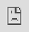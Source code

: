 ```yaml
---
layout: post
date:   2019-05-03
image: "/puerto_rico_now/images/recovery/conflict-resolution-thumbnail.png"
title:  "Conflict Resolution through Mapping"
author: "Ashley Louie & Gloria Serra Coch"
---
```

![Agency Through Mapping](/puerto_rico_now/images/recovery/decision-model-diagram.png)

#### **Puerto Rico Today**
**Debt and Disaster**
Following the aftermath of Hurricane Maria in September 2017, Puerto Rico’s electrical grid failed, water systems were inoperable, debris from landslides blocked roads, cellular sites were knocked out, and households were damaged, among the numerous other challenges.[1] This natural disaster put Puerto Rico in the spotlight for relief, but the U.S. Territory had already been struggling with a financial crisis as a consequence of its colonial history and limited sovereignty. Home to 3.5 million residents and homeland to 5 million in the diaspora, Puerto Rico surpassed a point of bankruptcy in 2015, accumulating $72 billion in debt, more than its Gross National product (GNP).[2] The outstanding debt burden had already burdened Puerto Rico from providing adequate services to its people, with the closure of over 150 schools, increased taxes, laying off public workers, shortage of medical specialists, and increasing emigration, unemployment, and food insecurity.[3] Although FEMA plans to provide $2.36 billion dollars in assistance to survivors on the island,[4] much of this relief aid is focused on restoring Puerto Rico to the already vulnerable state it was in prior to the hurricane. The aid of post-hurricane recovery resources presents an optimistic opportunity to invest in the future of Puerto Rico.

**Taking the Matter into Their Own Hands**
As disaster funds for Puerto Rico are allocated, how and where funds are distributed reflect the political priorities of those in power. Through its history of colonization, there is wide distrust of the government authorities to appropriately distribute the funds to Puerto Rican communities appropriately. In March 2019, the U.S. Department of Housing and Urban Development announced that they are auditing the funds that were granted to Puerto Rico for hurricane recovery,[5] and a local resident noted that “getting access to information here has always been a struggle.”[6] With the island’s deep history of resistance to colonization and paranoia of the government, Puerto Ricans have developed a great capacity to locally organize to advocate for their own needs.[7] If Puerto Ricans can provide a rational argument that spatializes the needs and priorities of their communities and speaks the language of planners, they can proactively advocate for where relief funds should be allocated. We propose the decision model to be used as a tool for communities to gain agency in mapping their priorities for improvements.

#### **A Tool for Advocacy**
**What are Decision Models?**
In typical planning methodologies, decision models or Multicriteria Decision Analysis (MCDA) are “tools to augment, enable, or automate the decision-making process... where decision making is complex and/or requires several forms of input information.”[8] In a situation like Puerto Rico, with serious infrastructural damage to infrastructure from Hurricane Maria and many services cut due to austerity, a variety of factors will contribute to a decision making process on where to allocate recovery funds. When place-based decisions are the focus of the analysis, Geographic Information Systems (GIS) enable the evaluation of spatial relationships between layers of information, in which priorities can be weighted to influence a variety of outcomes. By using a decision model, multiple layers of information can help inform a strategy on where to prioritize investment for envisioning future scenarios in Puerto Rico. 

The use and implementation of decision models tend to have underlying assumptions, such as their capacity of ensuring consistency and fairness in a process where  “all stakeholders and values weight in toward making the best decisions, and applying them to the right places” and the idea that “the best decisions are based on solid, scientific data rather than emotions or politics.” Because this methodology relies on mathematics, it implies that the process and data are “all we need for objectivity and objectivity may be all we need for fairness” (Meisterlin and Newman).

<p class="text">However, this poses the question:
**The best decisions for whom?**</p>

Despite the logical method, data is biased and weighted priorities can favor different outcomes. Decision models should not be understood as objective stand-alone tools, but as a system to weigh the priorities of stakeholders. The potential to represent different values can assist collaborative negotiation and consensus building processes, “where multiple communities with differing priorities must negotiate political (planning) processes for public decision making, data-driven decision support tools have been used to help visualize and describe alternative scenarios and outcomes.” (Meisterlin)

<!-- ![Decision Model](/puerto_rico_now/images/recovery/DecisionModel.jpg) -->

If we can teach community leaders how to read into the assumptions of maps created through MCDA and use the tool to promote their own values, we can equip them with the knowledge and tools to defend their own priorities. Our goal is to empower communities to use the decision model as a participatory tool for advocacy and negotiation.

**Decision Mapping for Puerto Ricans**
This project is an empowering data and mapping literacy initiative to offer a new tool to a community that is ready to use it to push for their own needs with two main objectives. Firstly, decision based maps can be used to *document community values* by spatially recording information about Puerto Rican priorities in a map to imagine a future for the island. Secondly, these maps can be used as an *advocacy tool for local leaders to communicate the needs of their communities* within the language of planning ‘experts’ to rationally stake a claim for areas that should be prioritized for improvements.

<p class="text">**Balancing Values**</p>
<p class="text">We pose the decision model methodology with the following objectives:</p>
  1. All Puerto Ricans have the right to live in a community with access to adequate resources and basic services.
  2. All communities should be restored and resilient to future disaster risks.
  3. Recovery investment should be allocated to provide resources to strengthen the economy.

#### **Conflicting Interests**
In order to demonstrate potentially conflicting stakeholder values, which can conclude in different visions for the future of Puerto Rico, we’ve created three fictional characters based on the narratives of perspectives and experiences that Puerto Ricans can relate to. Although fictional and exaggerated, the characterization of stakeholders is useful to illustrate how differences in priorities affect the final decision output.

#### **Local Residents**

<p class="img-left"><img src="/puerto_rico_now/images/recovery/CommunityLeader_layers.jpg" alt="Community Leader Data Layers Mapped"></p>

<p class="text-right">Data Layers Mapped:</p>
<ul class="list-right">
  <li>Population density</li>
  <li>Community services</li>
  <li>Health services</li>
  <li>Education services</li>
</ul>

<p class="text">Representative Group: **grassroots community local leader**</p>

<p class="text">Priorities: **long-term well-being of the community**</p>
<ul class="list">
  <li>Prioritize underserved communities</li>
  <li>Long-term community resilience</li>
  <li>Access to infrastructure services</li>
  <li>Build robust economy</li>
</ul>

Valeria used to teach at José Meléndez Ayala school, in Boquillas, but after its closure, she had to relocate. However, she feels lucky because she still has a job, not like most of her former colleagues. Her daughter, Tania, and her have to wake up very early every morning because the new school is much further. The classes are overcrowded and there are rats in the cafe but they are lucky because Tania is still able to go to school and they have a salary to support them. Valeria spends the day working at the school and the night in community meetings, where she works with other people in the village to find ways to provide what the government won’t and the community still needs. Her days are long and she often things about quitting, the badly paid job at the school or the fight, but she knows that both the kids, her extended family and the community need her.

<p class="text">Testimonials:</p>
- *“This is a moment of opportunity, even if we are the most hurt by the hurricane we can use this to change long term issues that have been affecting Puerto Rico before this” 
- “We want to ensure access to underserved priorities”
- “Our concerns are longer term than the hurricane, we want to address the debt crisis and how it has affected the public services for the community”
- “Tania Ginés was fighting for 10 months to avoid the closure of her daughter’s public school. In the end, she lost the battle. Now, the children need to go to a further school, where there are more than 40 students per class, rats in the cafeteria, no therapists for special education children” ”
- Tania: “It is like I say, I mean, I didn’t borrow, my children did not borrow!”* [9]

<div class="iframe-full"><iframe src="https://ashsicle.github.io/conflict_resolution/local_residents.html" style="position:absolute;top:0;left:0;width:100%;height:100%;" frameborder="0"></iframe></div>

<p class="text">**Data Sources**</p>

<ol class="text-ref">
  <li>US Census Bureau. "Annual Population Estimates for Puerto Rico and its municipalities," <a href="https://indicadores.pr/dataset/estimados-anuales-poblacionales">[vector]</a>. April 2018.</li>
  <li>Humanitarian Data Exchange via OpenStreetMap. "HOTOSM Puerto Rico Buildings," <a href="https://data.humdata.org/dataset/hotosm_pri_buildings">[vector]</a>. Nov 2018.</li>
  <li>Humanitarian Data Exchange via OpenStreetMap. "HOTOSM Puerto Rico Points of Interest," <a href="https://data.humdata.org/dataset/hotosm_pri_points_of_interest">[vector]</a>. Nov 2018.</li>
</ol>

#### **Recovery & Resilience**

<p class="img-left"><img src="/puerto_rico_now/images/recovery/RecoveryResilience_layers.jpg" alt="Recovery & Resilience Data Layers Mapped" width="300" float="right"></p>

<p class="text-right">Data Layers Mapped:</p>
<ul class="list-right">
  <li>Population density</li>
  <li>Days without power</li>
  <li>Flood risk zones</li>
  <li>Hurricane Maria damage</li>
</ul>

<p class="text">Representative Group: **middle class from Puerto Rico; some have emigrated to the mainland but still have close ties to the island.**</p>

<p class="text">Priorities: **recovery and resilience**</p>
<ul class="list">
  <li>Ensure the resilience of developed areas</li>
  <li>Recover from Hurricane Maria damage</li>
  <li>Reduce risk from future threats (i.e. hurricanes, flood inundation, landslides, etc.)</li>
</ul>

María used to teach at Universidad de Puerto Rico in Mayaguez, but she got nominated for research as marine biologist? and was offered a position in UCLA that a young academic like her could not turn down. Although she spends most of her time in Los Angeles  her closest friends are still in Puerto Rico and she travels there very often. The news of the hurricane highly strook her and losing contact of her loved ones made her realized how precious they were for her. In a similar way, seeing the island destroyed awakened nostalgic feelings of her life there, driving her to get more involved in its recovery.

<p class="text">Testimonials:</p>
- *“This was a terrible catastrophe for the island, we want to ensure that a disaster like that never happens again”
- “We want to participate in rebuilding the island after the hurricane”
- “It was the 70’s. Teresa was a young mother with two children an a house in the suburbs. She was a pharmaceutical chemist. The family had two sources of income: hers and her husband’s. They were the typical Puerto Rican middle class family.”* [10]

<div class="iframe-full"><iframe src="https://ashsicle.github.io/conflict_resolution/recovery_resilience.html" style="position:absolute;top:0;left:0;width:100%;height:100%;" frameborder="0"></iframe></div>

<p class="text">**Data Sources**</p>

<ol class="text-ref">
  <li>US Census Bureau. "Annual Population Estimates for Puerto Rico and its municipalities," <a href="https://indicadores.pr/dataset/estimados-anuales-poblacionales">[vector]</a>. April 2018.</li>
  <li>Humanitarian Data Exchange via OpenStreetMap. "HOTOSM Puerto Rico Buildings," <a href="https://data.humdata.org/dataset/hotosm_pri_buildings">[vector]</a>. Nov 2018.</li>
  <li>NASA. "Days Without Power," <a href="https://earthobservatory.nasa.gov/images/144371/night-lights-show-slow-recovery-from-maria">[raster]</a>. 2018.</li>
  <li>FEMA, Puerto Rico Planning Board. "HECRAS Modesl for the PR Advisory Maps," <a href="http://cedd.pr.gov/fema/index.php/download/">[vector]</a>. Feb 2018.</li>
  <li>FEMA. "National Disasters: Hurricane Maria Damage Assessments," <a href="https://data.femadata.com/NationalDisasters/HurricaneMaria/Data/DamageAssessments/Visual/">[vector]</a>. Oct 2017. 2017</li>
</ol>

#### **External Investors**

<p class="img-left"><img src="/puerto_rico_now/images/recovery/ExternalInvestor_layers.jpg" alt="External Investor Data Layers Mapped" width="300" float="right"></p>

<p class="text-right">Data Layers Mapped:</p>
<ul class="list-right">
  <li>Hotels</li>
  <li>Outdoor leisure</li>
  <li>Urban and historic tourist destinations</li>
  <li>Development areas</li>
</ul>

<p class="text">Representative Group: **real estate speculators, finance that funds them and 1% of Puerto Rican society that supports this development**</p>

<p class="text">Priorities: **attracting capital for the island and develop areas of the island in a more profitable way**</p>
<ul class="list">
  <li>Improve areas with high economic growth potential</li>
  <li>Provide resources to resort and leisure developments</li>
  <li>Beautify tourist destination areas for profitability</li>
</ul>

Bill runs a real estate company, like his father, Bill Sr., did before him. He considers himself a true New Yorker and loves to stare at the lights of the city that never sleeps from the back of the car after a long work day downtown. His father could not understand the drive of the city but Bill keeps imagining how he could change his mind by showing him the views from his office. He has been thinking about him lately due to a big investment that his firm is in the process of making. His father always told him that disasters are profitable for those who know how to make profit and that’s what he is going to do in Puerto Rico. The hurricane has not only clear extensions of land for development but also attracted the attention of investors that see it as an opportunity to redraw the profile of the place for a more profitable scenario: tourism. Bill knew that they had to move fast to secure their share of the cake but, after partnering with a local business leaders, he know he has more than the foot on the door.

<div class="iframe-full"><iframe src="https://ashsicle.github.io/conflict_resolution/external_investors.html" style="position:absolute;top:0;left:0;width:100%;height:100%;" frameborder="0"></iframe></div>

<p class="text">**Data Sources**</p>

<ol class="text-ref">
  <li>Google Maps. "Hotels in Puerto Rico," <a href="https://drive.google.com/open?id=13vnteK5XRlKUHMGOp9TRLT4U_Ei3AZeg&usp=sharing">[vector]</a>. Accessed Apr 2019.</li>
  <li>Discover Puerto Rico. "Activities and Experiences: Beaches & Water Sports, Casinos, Culture, Golf, Luxury, Museums, Nightlife, Outdoors, Shopping," <a href="https://www.discoverpuertorico.com/">[vector]</a> Accessed Apr 2019.</li>
  <li>Planning Board, Office of the Governor, Commonwealth of Puerto Rico. "Map of land classification under the Land Use Plan" <a href="https://data.pr.gov/en/Abierto/Mapa-de-la-clasificaci-n-de-suelo-bajo-el-Plan-de-/h2v8-utwk">[vector]</a> Dec 2015, updated Oct 2017.</li>
</ol>

#### **Weighing Stakeholder Values**
![Puerto Rico Decision Model](/puerto_rico_now/images/recovery/DecisionModel2.jpg)

![Puerto Rico Decision Model Weights](/puerto_rico_now/images/recovery/DecisionModel_weights.jpg)

All the maps show a range of shades, from lighter to darker. Darker shades mean higher values, which also mean that those areas should be prioritized when deciding how to allocate resources in puerto Rico. 

In Valeria’s map, we can see how the distribution is very spread out throughout the island, which indicates that all the Island is in need of more resources. In the case of Maria’s map, we can detect higher values on the North East coast of the Island. In this case, this area is prioritized because it was the most damaged by the hurricane, according to FEMA data, while also having higher density of population potentially affected by it. In the case of Bill, we can see how his map highly prioritizes coastal areas and urban centres. This is a result of being tourist locations and also areas with more potential for development. This map also shows a more unequal distribution, with the mentioned concentrated areas valued very high and the rest of the island valued very low. 

If Valeria, Maria and Bill were on a meeting with all of them advocating for their own priorities, different results could be met. In the case of the three of them having the same type of agency and agreeing to balance their values, coastal and urban areas would still be prioritized, specially places like San Juan or El Ponce. However, certain central municipalities would still be given high values, such as the northern area of Utuado, Ciales or south of Coamo. In general, the maps also show how the municipality division are not a good spatial unit to distribute the resources, as their boundaries hardly match the different shades of prioritization. 

If Maria and Valeria, the two puerto ricans, would align and impose their values, they would be able to press for more attention in the central areas of the Island, especially on the East side, arguing that they were more damaged by the hurricane and need more recovery funds. In addition, they could also argue for more access to services for the population, in municipalities like Villalba and Jayuya. 

On the other side, if Maria decided to partner with Bill in order to focus on building a more competitive economy on the Island, rural areas would be more neglected, with the resources allocated in the coastal regions and the urban centers of population. San Juan, Ponce and Mumacao would receive the higher investment in that case.

<div class="iframe-full"><iframe src="https://ashsicle.github.io/conflict_resolution/weighting_stakeholder_values.html" style="position:absolute;top:0;left:0;width:100%;height:100%;" frameborder="0"></iframe></div>

#### **Potential for Conflict Resolution**
**What is the impact?**
Breaking down the mapped decision model allows us to relate to the values of each character in the fictional advocacy scenario in order to collectively visualize the possible futures of Puerto Rico.

--

<p class="text">**References**</p>

1. “Hurricane Maria.” FEMA, U.S. Department of Homeland Security. March 14, 2019. <https://www.fema.gov/hurricane-maria>.
2. Bannan, Natasha L. Puerto Rico’s Odious Debt: The Economic Crisis of Colonialism, 19 CUNY L. Rev. 287 (2016). <https://academicworks.cuny.edu/clr/vol19/iss2/5/>.
3. Bannan, Natasha L.
4. “Hurricane Maria.”
5. Wiscovitch, Jeniffer. “HUD’s Inspector General is Auditing Part of the Disaster Funds for Puerto Rico.” Centro de Periodismo Investigativo. March 28, 2019. <http://periodismoinvestigativo.com/2019/03/huds-inspector-general-is-auditing-part-of-the-disaster-funds-for-puerto-rico/>.
6. Florido, Adrian. “Puerto Ricans Want Their Government To Be More Transparent.” National Public Radio, Inc. November 19, 2018. <https://www.npr.org/2018/11/19/669145225/post-maria-puerto-ricans-want-their-government-to-be-more-transparent>.
7. Laughland, Oliver. “‘I’m not fatalistic’: Naomi Klein on Puerto Rico, austerity and the left.” The Guardian. Aug 8, 2018. <https://www.theguardian.com/world/2018/aug/08/naomi-klein-interview-puerto-rico-the-battle-for-paradise>.
8. Meisterlin, Leah. "Multicriteria Decision Analysis." Geographic Information Systems, PLANA4577, Columbia University Graduate School of Architecture, Planning and Preservation. Lecture 2017.
9. Transcripción: Deuda. Postcast: Radio Ambulante. Luis Trelles. 2016
http://radioambulante.org/transcripcion/transcripcion-deuda
10. Transcripción: Deuda. Postcast: Radio Ambulante. Luis Trelles. 2016
http://radioambulante.org/transcripcion/transcripcion-deuda
